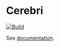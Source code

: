 # Cerebri

[![Build](https://github.com/CogniPilot/cerebri/actions/workflows/build.yml/badge.svg)](https://github.com/CogniPilot/cerebri/actions/workflows/build.yml)

See [documentation](https://cognipilot.org/).
